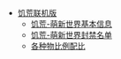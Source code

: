* [饥荒联机版](dst/)
  * [饥荒-萌新世界基本信息](dst/dst-mxsj/dst-mxsj)
  * [饥荒-萌新世界封禁名单](dst/dst-banned/dst-banned)
  * [各种物比例配比](dst/dst-cropratio/dst-cropratio)
